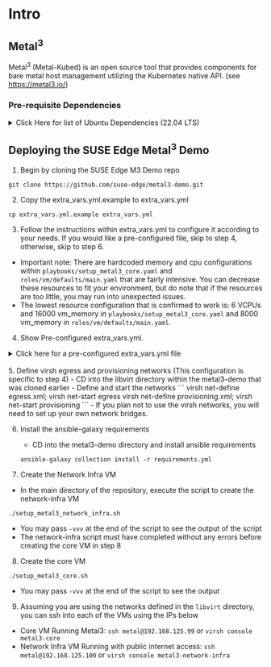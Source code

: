 # Intro 

## Metal<sup>3</sup>

Metal<sup>3</sup> (Metal-Kubed) is an open source tool that provides components for bare metal host management utilizing the Kubernetes native API. (see https://metal3.io/)

### Pre-requisite Dependencies
<details>
  <summary>Click Here for list of Ubuntu Dependencies (22.04 LTS)</summary>
  <br>

  Make sure your packages are up to date
  ```
  sudo apt-get update -y
  sudo apt-get dist-upgrade -y
  ```
  To avoid kernal upgrade messages, pass the `DEBIAN_FRONTEND=noninteractive` flag like so:
  ```
  sudo DEBIAN_FRONTEND=noninteractive apt-get update -y
  sudo DEBIAN_FRONTEND=noninteractive apt-get dist-upgrade -y
  ```
  Otherwise, just press enter when it asks about the kernal updates.
  
  Dependencies: <br>
  Make sure to have python3-pip installed first:
  ```
  sudo apt install python3-pip -y
  ```
  ```
  python3 -m pip install ansible
  sudo apt install libvirt-clients -y
  sudo apt install qemu-kvm -y
  sudo apt install libvirt-daemon-system -y
  sudo apt install pkg-config -y
  sudo apt install libvirt-dev -y
  sudo apt install mkisofs -y
  sudo apt install qemu -y
  sudo apt install virtinst -y
  sudo apt install qemu-efi -y
  sudo apt install sshpass -y
  pip3 install libvirt-python
  ```
  </details>


## Deploying the SUSE Edge Metal<sup>3</sup> Demo
1. Begin by cloning the SUSE Edge M3 Demo repo 
```
git clone https://github.com/suse-edge/metal3-demo.git
```
2. Copy the extra_vars.yml.example to extra_vars.yml
```
cp extra_vars.yml.example extra_vars.yml
```

3. Follow the instructions within extra_vars.yml to configure it according to your needs. If you would like a pre-configured file, skip to step 4, otherwise, skip to step 6. 
- Important note: There are hardcoded memory and cpu configurations within `playbooks/setup_metal3_core.yaml` and `roles/vm/defaults/main.yaml` that are fairly intensive. You can decrease these resources to fit your environment, but do note that if the resources are too little, you may run into unexpected issues.
- The lowest resource configuration that is confirmed to work is: 6 VCPUs and 16000 vm_memory in `playbooks/setup_metal3_core.yaml` and 8000 vm_memory in `roles/vm/defaults/main.yaml`.

4. Show Pre-configured extra_vars.yml.
<details>
  <summary>Click here for a pre-configured extra_vars.yml file</summary>

### Note:
The pre-configured extra_vars.yml points to a fork of the Sylva repo: https://gitlab.com/codefol/sylva-core.git branch: metal3_existing_rancher. This is because this fork contains required changes that allow the Sylva deployment to work when enabled in the Metal3 Demo.
```yaml
##
# Whether to deploy sylva-core
#
deploy_sylva_core: false
sylva_core_repo_url: https://gitlab.com/codefol/sylva-core.git
sylva_core_branch: metal3_existing_rancher
baremetal_repo_url: https://github.com/dbw7/charts.git
baremetal_branch: hardcoded-config

# VM user name
vm_user: metal

# VM user plain text password (not hash)
vm_user_plain_text_password: metal

# NOTE: this should be *your* (local user) SSH public key since *you*
# will be using it to login to the VMs. The SSH public keys listed
# here will be appended to the VM user's authorized_keys file.
#
vm_authorized_ssh_keys:
 - YOUR SSH KEY HERE 
 
rke2_channel_version: v1.24

dns_domain: suse.baremetal


metal3_provisioning_nic: &metal3_provisioning_nic eth1


# metal3_vm_libvirt_network_params: '--network bridge=virbr0,model=virtio --network bridge=br-eth3,model=virtio'
metal3_vm_libvirt_network_params: '--network bridge=m3-egress,model=virtio --network bridge=m3-prov,model=virtio'

#vm_memory: 16384


metal3_network_infra_provisioning_ip: 192.168.124.100
vm_prov_gw: 192.168.124.1
vm_prov_net: 192.168.124.0/24


metal3_network_infra_public_ip: 192.168.125.100
vm_egress_gw: 192.168.125.1


enable_dhcp: true


dhcp_router: 192.168.124.1
dhcp_range: 192.168.124.150,192.168.124.180


dns_provider: pdns
pdns_ip: "{{ metal3_network_infra_provisioning_ip }}"
pdns_api_port: 8081
pdns_web_password: IveG0tDaPower8
pdns_api_key: IveG0tDaPower8


metal3_network_infra_vm_network:
  version: 2
  ethernets:
    eth0:
      dhcp4: false
      addresses: ["{{ metal3_network_infra_public_ip }}/24"]
      nameservers:
        addresses: [8.8.8.8]
        search:
          - "{{ dns_domain }}"
      routes:
        - to: default
          via: "{{ vm_egress_gw }}"
    *metal3_provisioning_nic:
      dhcp4: false
      addresses: ["{{ metal3_network_infra_provisioning_ip }}/24"]
      nameservers:
        addresses: [8.8.8.8]
        search:
          - "{{ dns_domain }}"
      routes:
        - to: "{{ vm_prov_net }}"
          via: "{{ vm_prov_gw }}"


metal3_core_provisioning_ip: 192.168.124.99

#
# Public IP
#
metal3_core_public_ip: 192.168.125.99


metal3_core_vm_network:
  version: 2
  ethernets:
    eth0:
      dhcp4: false
      addresses: ["{{ metal3_core_public_ip }}/24"]
      nameservers:
        addresses: "{{ metal3_network_infra_provisioning_ip }}"
        search:
          - "{{ dns_domain }}"
      routes:
        - to: default
          via: "{{ vm_egress_gw }}"
    *metal3_provisioning_nic:
      dhcp4: false
      addresses: ["{{ metal3_core_provisioning_ip }}/24"]
      nameservers:
        addresses: "{{ metal3_network_infra_provisioning_ip }}"
        search:
          - "{{ dns_domain }}"
      routes:
        - to: "{{ vm_prov_net }}"
          via: "{{ vm_prov_gw }}"


# Storage setup on the Metal3 Core VM
storage:
  class_name: dynamic
  access_mode: ReadWriteMany
  nfs:
    create: true
    path: "/nfs/share"

```
- The Metal3 Demo points to a fork of the upstream Sylva repo: https://gitlab.com/codefol/sylva-core.git branch: metal3_existing_rancher. This is because this fork contains required changes that allow the Sylva deployment to work when enabled in the Metal3 Demo.
</details>
<br>
5. Define virsh egress and provisioning networks (This configuration is specific to step 4)
   - CD into the libvirt directory within the metal3-demo that was cloned earlier 
   - Define and start the networks
   ```
   virsh net-define egress.xml; virsh net-start egress
   virsh net-define provisioning.xml; virsh net-start provisioning
   ```
   - If you plan not to use the virsh networks, you will need to set up your own network bridges.

6. Install the ansible-galaxy requirements
   - CD into the metal3-demo directory and install ansible requirements
   ```
   ansible-galaxy collection install -r requirements.yml
   ```
   
7. Create the Network Infra VM
  - In the main directory of the repository, execute the script to create the network-infra VM
  ```
  ./setup_metal3_network_infra.sh
  ```
  - You may pass `-vvv` at the end of the script to see the output of the script
  - The network-infra script must have completed without any errors before creating the core VM in step 8
  
8. Create the core VM
  ```
  ./setup_metal3_core.sh
  ```
  - You may pass `-vvv` at the end of the script to see the output

9. Assuming you are using the networks defined in the `libvirt` directory, you can ssh into each of the VMs using the IPs below
  - Core VM Running Metal3: `ssh metal@192.168.125.99` or `virsh console metal3-core`
  - Network Infra VM Running with public internet access: `ssh metal@192.168.125.100` or `virsh console metal3-network-infra`
